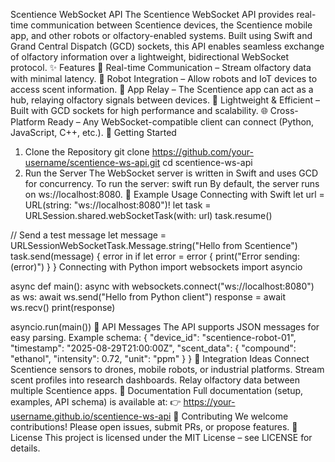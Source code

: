 Scentience WebSocket API
The Scentience WebSocket API provides real-time communication between Scentience devices, the Scentience mobile app, and other robots or olfactory-enabled systems.
Built using Swift and Grand Central Dispatch (GCD) sockets, this API enables seamless exchange of olfactory information over a lightweight, bidirectional WebSocket protocol.
✨ Features
📡 Real-time Communication – Stream olfactory data with minimal latency.
🤖 Robot Integration – Allow robots and IoT devices to access scent information.
📱 App Relay – The Scentience app can act as a hub, relaying olfactory signals between devices.
🔌 Lightweight & Efficient – Built with GCD sockets for high performance and scalability.
🌐 Cross-Platform Ready – Any WebSocket-compatible client can connect (Python, JavaScript, C++, etc.).
🚀 Getting Started
1. Clone the Repository
git clone https://github.com/your-username/scentience-ws-api.git
cd scentience-ws-api
2. Run the Server
The WebSocket server is written in Swift and uses GCD for concurrency.
To run the server:
swift run
By default, the server runs on ws://localhost:8080.
📡 Example Usage
Connecting with Swift
let url = URL(string: "ws://localhost:8080")!
let task = URLSession.shared.webSocketTask(with: url)
task.resume()

// Send a test message
let message = URLSessionWebSocketTask.Message.string("Hello from Scentience")
task.send(message) { error in
    if let error = error {
        print("Error sending: \(error)")
    }
}
Connecting with Python
import websockets
import asyncio

async def main():
    async with websockets.connect("ws://localhost:8080") as ws:
        await ws.send("Hello from Python client")
        response = await ws.recv()
        print(response)

asyncio.run(main())
🔧 API Messages
The API supports JSON messages for easy parsing.
Example schema:
{
  "device_id": "scentience-robot-01",
  "timestamp": "2025-08-29T21:00:00Z",
  "scent_data": {
    "compound": "ethanol",
    "intensity": 0.72,
    "unit": "ppm"
  }
}
🧩 Integration Ideas
Connect Scentience sensors to drones, mobile robots, or industrial platforms.
Stream scent profiles into research dashboards.
Relay olfactory data between multiple Scentience apps.
📖 Documentation
Full documentation (setup, examples, API schema) is available at:
👉 https://your-username.github.io/scentience-ws-api
🤝 Contributing
We welcome contributions! Please open issues, submit PRs, or propose features.
📜 License
This project is licensed under the MIT License – see LICENSE for details.